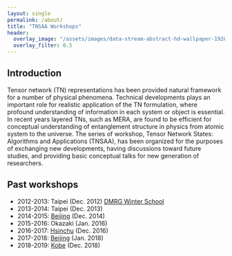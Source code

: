 ```yaml
---
layout: single
permalink: /about/
title: "TNSAA Workshops"
header:
  overlay_image: "/assets/images/data-stream-abstract-hd-wallpaper-1920x1080-2373.jpg"
  overlay_filter: 0.5
---
```


## Introduction

Tensor network (TN) representations has been provided natural framework for a number of physical phenomena.
Technical developments plays an important role for realistic application of the TN formulation, where profound
understanding of information in each system or object is essential. In recent years layered TNs, such as MERA,
are found to be efficient for conceptual understanding of entanglement structure in physics from atomic system
to the universe. The series of workshop, Tensor Network States: Algorithms and Applications (TNSAA), has been
organized for the purposes of exchanging new developments, having discussions toward future studies, and providing
basic conceptual talks for new generation of researchers.

## Past workshops

* 2012-2013: Taipei (Dec. 2012) [DMRG Winter School](https://sites.google.com/site/dmrg101/home)
* 2013-2014: Taipei (Dec. 2013)
* 2014-2015: [Beijing](http://theory.iphy.ac.cn/TNSAA2014/materials.html) (Dec. 2014)
* 2015-2016: Okazaki (Jan. 2016)
* 2016-2017: [Hsinchu](http://phys.cts.nthu.edu.tw/actnews/?Sn=318) (Dec. 2016)
* 2017-2018: [Beijing](http://tnsaa.csp.escience.cn/dct/page/1) (Jan. 2018)
* 2018-2019: [Kobe](http://quattro.phys.sci.kobe-u.ac.jp/kobe_2018/TNSAA2018-19.html) (Dec. 2018)
